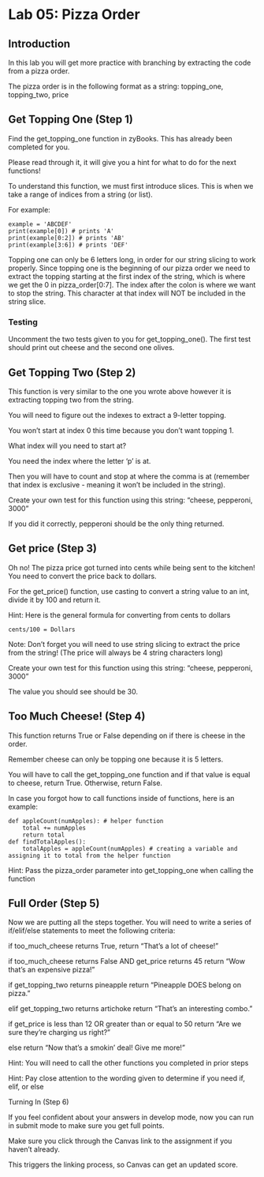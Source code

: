 # Lab 05: Pizza Order 

## Introduction

In this lab you will get more practice with branching by extracting the code from a pizza order.


The pizza order is in the following format as a string:
topping_one, topping_two, price


## Get Topping One (Step 1)

Find the get_topping_one function in zyBooks. This has already been completed for you.

Please read through it, it will give you a hint for what to do for the next functions!


To understand this function, we must first introduce slices. This is when we take a range of indices from a string (or list).


For example:
```
example = 'ABCDEF'
print(example[0]) # prints 'A'
print(example[0:2]) # prints 'AB'
print(example[3:6]) # prints 'DEF'
```

Topping one can only be 6 letters long, in order for our string slicing to work properly. Since topping one is the beginning of our pizza order we need to extract the topping starting at the first index of the string, which is where we get the 0 in pizza_order[0:7]. The index after the colon is where we want to stop the string. This character at that index will NOT be included in the string slice.

### Testing

Uncomment the two tests given to you for get_topping_one(). The first test should print out cheese and the second one olives.

## Get Topping Two (Step 2)
This function is very similar to the one you wrote above however it is extracting topping two from the string. 

You will need to figure out the indexes to extract a 9-letter topping. 

You won’t start at index 0 this time because you don’t want topping 1. 

What index will you need to start at? 

You need the index where the letter ‘p’ is at. 

Then you will have to count and stop at where the comma is at (remember that index is exclusive - meaning it won’t be included in the string).

Create your own test for this function using this string: “cheese, pepperoni, 3000”

If you did it correctly, pepperoni should be the only thing returned.

## Get price (Step 3)
Oh no! The pizza price got turned into cents while being sent to the kitchen! You need to convert the price back to dollars. 

For the get_price() function, use casting to convert a string value to an int, divide it by 100 and return it.

Hint: Here is the general formula for converting from cents to dollars 
```
cents/100 = Dollars
```
Note: Don’t forget you will need to use string slicing to extract the price from the string! (The price will always be 4 string characters long)

Create your own test for this function using this string: “cheese, pepperoni, 3000”

The value you should see should be 30.

## Too Much Cheese! (Step 4)
This function returns True or False depending on if there is cheese in the order.

Remember cheese can only be topping one because it is 5 letters.

You will have to call the get_topping_one function and if that value is equal to cheese, return True. Otherwise, return False.

In case you forgot how to call functions inside of functions, here is an example:

```
def appleCount(numApples): # helper function
    total += numApples
    return total
def findTotalApples():
    totalApples = appleCount(numApples) # creating a variable and assigning it to total from the helper function
```


Hint: Pass the pizza_order parameter into get_topping_one when calling the function

## Full Order (Step 5)

Now we are putting all the steps together. You will need to write a series of if/elif/else statements to meet the following criteria:

if too_much_cheese returns True, return “That’s a lot of cheese!”

if too_much_cheese returns False AND get_price returns 45 return “Wow that’s an expensive pizza!”

if get_topping_two returns pineapple return “Pineapple DOES belong on pizza.”

elif get_topping_two returns artichoke return “That’s an interesting combo.”

if get_price is less than 12 OR greater than or equal to 50 return “Are we sure they’re charging us right?”

else return “Now that’s a smokin’ deal! Give me more!”

Hint: You will need to call the other functions you completed in prior steps

Hint: Pay close attention to the wording given to determine if you need if, elif, or else

Turning In (Step 6)

If you feel confident about your answers in develop mode, now you can run in submit mode to make sure you get full points.

Make sure you click through the Canvas link to the assignment if you haven’t already. 

This triggers the linking process, so Canvas can get an updated score.


